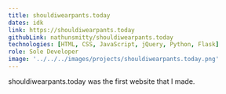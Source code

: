 ```yaml
---
title: shouldiwearpants.today
dates: idk
link: https://shouldiwearpants.today
githubLink: nathunsmitty/shouldiwearpants.today
technologies: [HTML, CSS, JavaScript, jQuery, Python, Flask]
role: Sole Developer
image: '../../../images/projects/shouldiwearpants.today.png'
---
```


shouldiwearpants.today was the first website that I made.

